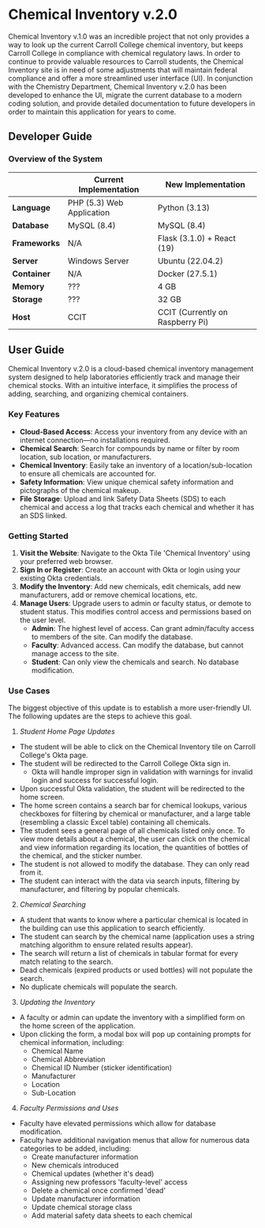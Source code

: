 # Chemical Inventory v.2.0

Chemical Inventory v.1.0 was an incredible project that not only provides a way to look up the current Carroll
College chemical inventory, but keeps Carroll College in compliance with chemical regulatory laws. In order
to continue to provide valuable resources to Carroll students, the Chemical Inventory site is in need of some
adjustments that will maintain federal compliance and offer a more streamlined user interface (UI). In
conjunction with the Chemistry Department, Chemical Inventory v.2.0 has been developed to enhance the UI,
migrate the current database to a modern coding solution, and provide detailed documentation to future
developers in order to maintain this application for years to come.

## Developer Guide

### Overview of the System

|                | Current Implementation    | New Implementation               |
|----------------|---------------------------|----------------------------------|
| **Language**   | PHP (5.3) Web Application | Python (3.13)                    |
| **Database**   | MySQL (8.4)               | MySQL (8.4)                      |
| **Frameworks** | N/A                       | Flask (3.1.0) + React (19)       |
| **Server**     | Windows Server            | Ubuntu (22.04.2)                 |
| **Container**  | N/A                       | Docker (27.5.1)                  |
| **Memory**     | ???                       | 4 GB                             |
| **Storage**    | ???                       | 32 GB                            |
| **Host**       | CCIT                      | CCIT (Currently on Raspberry Pi) |

## User Guide

Chemical Inventory v.2.0 is a cloud-based chemical inventory management system designed to help laboratories efficiently
track and manage their chemical stocks. With an intuitive interface, it simplifies the process of adding, searching, and
organizing chemical containers.

### Key Features

* **Cloud-Based Access**: Access your inventory from any device with an internet connection—no installations required.
* **Chemical Search**: Search for compounds by name or filter by room location, sub location, or manufacturers.
* **Chemical Inventory**: Easily take an inventory of a location/sub-location to ensure all chemicals are accounted for.
* **Safety Information**: View unique chemical safety information and pictographs of the chemical makeup.
* **File Storage**: Upload and link Safety Data Sheets (SDS) to each chemical and access a log that tracks each chemical
  and whether it has an SDS linked.

### Getting Started

1. **Visit the Website**: Navigate to the Okta Tile 'Chemical Inventory' using your preferred web browser.
2. **Sign In or Register**: Create an account with Okta or login using your existing Okta credentials.
3. **Modify the Inventory**: Add new chemicals, edit chemicals, add new manufacturers, add or remove chemical locations,
   etc.
4. **Manage Users**: Upgrade users to admin or faculty status, or demote to student status. This modifies control access and
   permissions based on the user level.
    * **Admin**: The highest level of access. Can grant admin/faculty access to members of the site. Can modify the
      database.
    * **Faculty**: Advanced access. Can modify the database, but cannot manage access to the site.
    * **Student**: Can only view the chemicals and search. No database modification.

### Use Cases

The biggest objective of this update is to establish a more user-friendly UI. The following updates are
the steps to achieve this goal.

1. _Student Home Page Updates_

* The student will be able to click on the Chemical Inventory tile on Carroll College's Okta page.
* The student will be redirected to the Carroll College Okta sign in.
    * Okta will handle improper sign in validation with warnings for invalid login and success for successful login.
* Upon successful Okta validation, the student will be redirected to the home screen.
* The home screen contains a search bar for chemical lookups, various checkboxes for filtering by chemical or
  manufacturer, and a large table (resembling a classic Excel table) containing all chemicals.
* The student sees a general page of all chemicals listed only once. To view more details about a chemical, the user can
  click on the chemical and view information regarding its location, the quantities of bottles of the chemical, and the
  sticker number.
* The student is not allowed to modify the database. They can only read from it.
* The student can interact with the data via search inputs, filtering by manufacturer, and filtering by popular
  chemicals.

2. _Chemical Searching_

* A student that wants to know where a particular chemical is located in the building can use this application to search
  efficiently.
* The student can search by the chemical name (application uses a string matching algorithm to ensure related
  results appear).
* The search will return a list of chemicals in tabular format for every match relating to the search.
* Dead chemicals (expired products or used bottles) will not populate the search.
* No duplicate chemicals will populate the search.

3. _Updating the Inventory_

* A faculty or admin can update the inventory with a simplified form on the home screen of the application.
* Upon clicking the form, a modal box will pop up containing prompts for chemical information, including:
    * Chemical Name
    * Chemical Abbreviation
    * Chemical ID Number (sticker identification)
    * Manufacturer
    * Location
    * Sub-Location

4. _Faculty Permissions and Uses_

* Faculty have elevated permissions which allow for database modification.
* Faculty have additional navigation menus that allow for numerous data categories to be added, including:
    * Create manufacturer information
    * New chemicals introduced
    * Chemical updates (whether it's dead)
    * Assigning new professors 'faculty-level' access
    * Delete a chemical once confirmed 'dead'
    * Update manufacturer information
    * Update chemical storage class
    * Add material safety data sheets to each chemical

